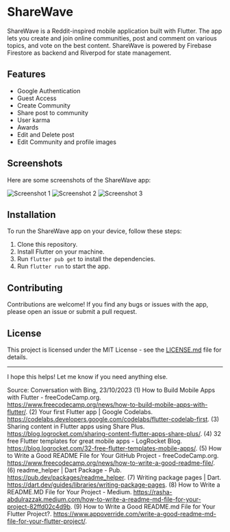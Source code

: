 # ShareWave

ShareWave is a Reddit-inspired mobile application built with Flutter. The app lets you create and join online communities, post and comment on various topics, and vote on the best content. ShareWave is powered by Firebase Firestore as backend and Riverpod for state management.

## Features

- Google Authentication
- Guest Access
- Create Community
- Share post to community
- User karma
- Awards
- Edit and Delete post
- Edit Community and profile images

## Screenshots

Here are some screenshots of the ShareWave app:

![Screenshot 1](https://i.imgur.com/ayzxnSf.jpg)
![Screenshot 2](https://i.imgur.com/EDjHayr.jpg)
![Screenshot 3](https://i.imgur.com/YIfhugQ.jpg)

## Installation

To run the ShareWave app on your device, follow these steps:

1. Clone this repository.
2. Install Flutter on your machine.
3. Run `flutter pub get` to install the dependencies.
4. Run `flutter run` to start the app.

## Contributing

Contributions are welcome! If you find any bugs or issues with the app, please open an issue or submit a pull request.

## License

This project is licensed under the MIT License - see the [LICENSE.md](LICENSE.md) file for details.

---

I hope this helps! Let me know if you need anything else.

Source: Conversation with Bing, 23/10/2023
(1) How to Build Mobile Apps with Flutter - freeCodeCamp.org. https://www.freecodecamp.org/news/how-to-build-mobile-apps-with-flutter/.
(2) Your first Flutter app | Google Codelabs. https://codelabs.developers.google.com/codelabs/flutter-codelab-first.
(3) Sharing content in Flutter apps using Share Plus. https://blog.logrocket.com/sharing-content-flutter-apps-share-plus/.
(4) 32 free Flutter templates for great mobile apps - LogRocket Blog. https://blog.logrocket.com/32-free-flutter-templates-mobile-apps/.
(5) How to Write a Good README File for Your GitHub Project - freeCodeCamp.org. https://www.freecodecamp.org/news/how-to-write-a-good-readme-file/.
(6) readme_helper | Dart Package - Pub. https://pub.dev/packages/readme_helper.
(7) Writing package pages | Dart. https://dart.dev/guides/libraries/writing-package-pages.
(8) How to Write a README.MD File for Your Project - Medium. https://rasha-abdulrazzak.medium.com/how-to-write-a-readme-md-file-for-your-project-82ffd02c4d9b.
(9) How to Write a Good README.md File for Your Flutter Project?. https://www.appoverride.com/write-a-good-readme-md-file-for-your-flutter-project/.
